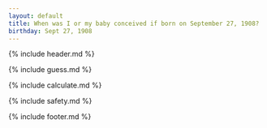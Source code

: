 ```yaml
---
layout: default
title: When was I or my baby conceived if born on September 27, 1908?
birthday: Sept 27, 1908
---
```


{% include header.md %}

{% include guess.md %}

{% include calculate.md %}

{% include safety.md %}

{% include footer.md %}



